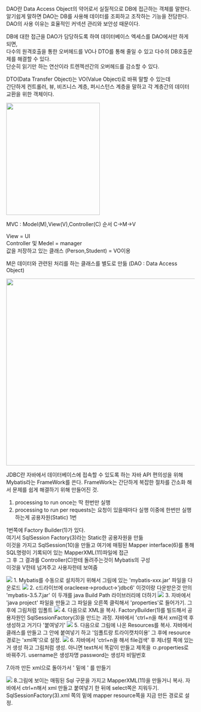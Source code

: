 DAO란 Data Access Object의 약어로서 실질적으로 DB에 접근하는 객체를 말한다.   
알기쉽게 말하면 DAO는 DB를 사용해 데이터를 조회하고 조작하는 기능을 전담한다.   
DAO의 사용 이유는 효율적인 커넥션 관리와 보안성 때문이다.   

DB에 대한 접근을 DAO가 담당하도록 하여 데이터베이스 엑세스를 DAO에서만
하게 되면,   
다수의 원격호출을 통한 오버헤드를 VO나 DTO를 통해 줄일 수 있고 다수의 DB호출문제를 해결할 수 있다.    
단순히 읽기만 하는 연산이라 트렌젝션간의 오버헤드를 감소할 수 있다.

DTO(Data Transfer Object)는 VO(Value Object)로 바꿔 말할 수 있는데   
간단하게 컨트롤러, 뷰, 비즈니스 계층, 퍼시스턴스 계층을 말하고 각 계층간의
데이터 교환을 위한 객체이다.

<img src="https://user-images.githubusercontent.com/93306929/178177268-4fbd4294-3091-493a-b44d-e1a223363b2f.png" width="250" height="300"/>

MVC : Model(M),View(V),Controller(C)
순서 C->M->V

View = UI   
Controller 및 Medel = manager   
값을 저장하고 있는 클래스 (Person,Student) = VO이용      

M은 데이터와 관련된 처리를 하는 클래스를 별도로 만듦 (DAO : Data Access Object)

<img src="https://user-images.githubusercontent.com/93306929/178178336-6c58fd5e-29d7-412a-8715-f569a740ab16.png" width="700" height="500"/>


JDBC란 자바에서 데이터베이스에 접속할 수 있도록 하는 자바 API
편의성을 위해 Mybatis라는 FrameWork를 쓴다.
FrameWork는 간단하게 복잡한 절차를 간소화 해서 문제를 쉽게 해결하기 위해 만들어진 것.

1. processing to run once는 딱 한번만 실행
2. processing to run per requests는 요청이 있을때마다 실행
이중에 한번만 실행 하는게 공용자원(Static) 1번

1번쪽에 Factory Builder(1)가 있다.   
여기서 SqlSession Factory(3)라는 Static한 공용자원을 만듦   
이것을 가지고 SqlSession(10)을 만들고 여기에 매핑된 Mapper interface(6)를 통해 SQL명령이 기록되어 있는 MapperXML(11)파일에 접근   
그 후 그 결과를 Controller(C)한테 돌려주는것이 Mybatis의 구성   
이것을 V한테 넘겨주고 사용자한테 보여줌   

<img src="https://user-images.githubusercontent.com/93306929/178179523-10a60fe0-19d8-4dba-90a0-6087a280a470.PNG"/>
1. Mybatis를 수동으로 설치하기 위해서 그림에 있는 'mybatis-xxx.jar' 파일을 다운로드

<img src="https://user-images.githubusercontent.com/93306929/178179620-4d38dd15-9cd2-429c-b2f8-4f16c3bfe94c.PNG"/>
2. c드라이브에 oracleexe->product->'jdbc6' 이것이랑 다운받은것 안의 'mybatis-3.5.7.jar' 이 두개를 java Build Path 라이브러리에 더하기

<img src="https://user-images.githubusercontent.com/93306929/178179716-762a1a08-0206-4ad5-ac6f-86dace8dd873.PNG"/>
3. 자바에서 'java project' 파일을 만들고 그 파일을 오른쪽 클릭해서 'properties'로 들어가기. 그 후에 그림처럼 임폴트

<img src="https://user-images.githubusercontent.com/93306929/178179795-b0cdc427-3931-4505-bb3c-91d8887b1405.PNG"/>
4. 다음으로 XML을 복사. FactoryBuilder(1)를 빌드해서 공용자원인 SqlSessionFactory(3)을 만드는 과정. 자바에서 'ctrl+n을 해서 xml검색 후 생성하고 거기다 '붙여넣기'

<img src="https://user-images.githubusercontent.com/93306929/178179921-7766dfdb-34e7-40f5-862e-e1ea793cd09b.PNG"/>
5. 다음으로 그림에 나온 Resources를 복사. 자바에서 클래스를 만들고 그 안에 붙여넣기 하고 '임폴트랑 트라이캣치이용' 그 후에 resource 경로는 'xml쪽'으로 설정.

<img src="https://user-images.githubusercontent.com/93306929/178180057-bb519a9c-ba4e-47a8-a4e2-c84b005e5600.PNG"/>
6. 자바에서 'ctrl+n을 해서 file검색' 후 제너럴 쪽에 있는거 생성 하고 그림처럼 생성.   
아니면 text쳐서 똑같이 만들고 제목을 ㅁ.properties로 바꿔주기. username은 생성자명 password는 생성자 비밀번호

7.아까 만든 xml으로 돌아가서 '<configuration> 밑에 <properties resource = "ㅁ.properties" />' 를 만들기
  
<img src="https://user-images.githubusercontent.com/93306929/178180255-c3027998-f4d7-4f2a-901b-a4213ea478b3.PNG"/>
8.그림에 보이는 매핑된 Sql 구문을 가지고 MapperXML(11)을 만들거니 복사.   
자바에서 ctrl+n해서 xml 만들고 붙여넣기 한 뒤에 select쪽은 지워두기.   
SqlSessionFactory(3).xml 쪽의 밑에 mapper resource쪽을 지금 만든 경로로 설정.
  


